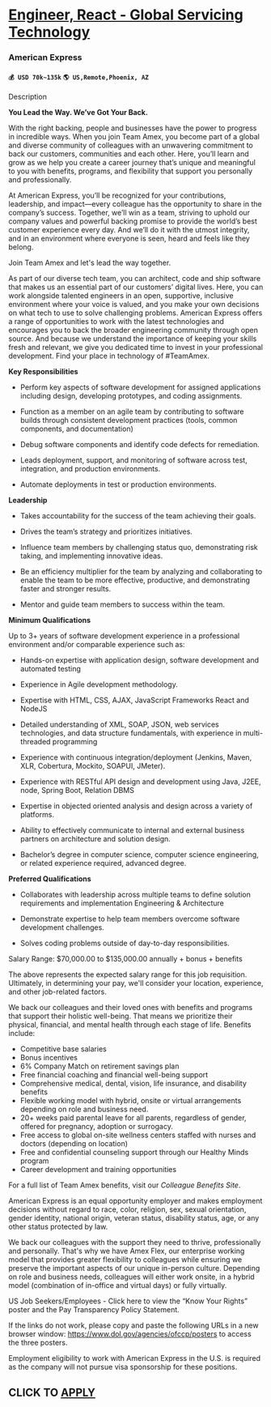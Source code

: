 # [Engineer, React - Global Servicing Technology](https://www.remotewlb.com/apply/engineer-react-global-servicing-technology-89951)  
### American Express  
#### `💰 USD 70k~135k` `🌎 US,Remote,Phoenix, AZ`  

Description

**You Lead the Way. We’ve Got Your Back.**

With the right backing, people and businesses have the power to progress in incredible ways. When you join Team Amex, you become part of a global and diverse community of colleagues with an unwavering commitment to back our customers, communities and each other. Here, you’ll learn and grow as we help you create a career journey that’s unique and meaningful to you with benefits, programs, and flexibility that support you personally and professionally.

At American Express, you’ll be recognized for your contributions, leadership, and impact—every colleague has the opportunity to share in the company’s success. Together, we’ll win as a team, striving to uphold our company values and powerful backing promise to provide the world’s best customer experience every day. And we’ll do it with the utmost integrity, and in an environment where everyone is seen, heard and feels like they belong.

Join Team Amex and let's lead the way together.

As part of our diverse tech team, you can architect, code and ship software that makes us an essential part of our customers’ digital lives. Here, you can work alongside talented engineers in an open, supportive, inclusive environment where your voice is valued, and you make your own decisions on what tech to use to solve challenging problems. American Express offers a range of opportunities to work with the latest technologies and encourages you to back the broader engineering community through open source. And because we understand the importance of keeping your skills fresh and relevant, we give you dedicated time to invest in your professional development. Find your place in technology of #TeamAmex.

**Key Responsibilities**

  * Perform key aspects of software development for assigned applications including design, developing prototypes, and coding assignments.

  * Function as a member on an agile team by contributing to software builds through consistent development practices (tools, common components, and documentation)

  * Debug software components and identify code defects for remediation.

  * Leads deployment, support, and monitoring of software across test, integration, and production environments.

  * Automate deployments in test or production environments.

**Leadership**

  * Takes accountability for the success of the team achieving their goals.

  * Drives the team’s strategy and prioritizes initiatives.

  * Influence team members by challenging status quo, demonstrating risk taking, and implementing innovative ideas.

  * Be an efficiency multiplier for the team by analyzing and collaborating to enable the team to be more effective, productive, and demonstrating faster and stronger results.

  * Mentor and guide team members to success within the team.

**Minimum Qualifications**

Up to 3+ years of software development experience in a professional environment and/or comparable experience such as:

  * Hands-on expertise with application design, software development and automated testing 

  * Experience in Agile development methodology.

  * Expertise with HTML, CSS, AJAX, JavaScript Frameworks React and NodeJS

  * Detailed understanding of XML, SOAP, JSON, web services technologies, and data structure fundamentals, with experience in multi-threaded programming

  * Experience with continuous integration/deployment (Jenkins, Maven, XLR, Cobertura, Mockito, SOAPUI, JMeter).

  * Experience with RESTful API design and development using Java, J2EE, node, Spring Boot, Relation DBMS

  * Expertise in objected oriented analysis and design across a variety of platforms.

  * Ability to effectively communicate to internal and external business partners on architecture and solution design.

  * Bachelor’s degree in computer science, computer science engineering, or related experience required, advanced degree.

**Preferred Qualifications**

  * Collaborates with leadership across multiple teams to define solution requirements and implementation Engineering & Architecture

  * Demonstrate expertise to help team members overcome software development challenges.

  * Solves coding problems outside of day-to-day responsibilities.

Salary Range: $70,000.00 to $135,000.00 annually + bonus + benefits

The above represents the expected salary range for this job requisition. Ultimately, in determining your pay, we'll consider your location, experience, and other job-related factors.

We back our colleagues and their loved ones with benefits and programs that support their holistic well-being. That means we prioritize their physical, financial, and mental health through each stage of life. Benefits include:

  * Competitive base salaries 
  * Bonus incentives 
  * 6% Company Match on retirement savings plan 
  * Free financial coaching and financial well-being support 
  * Comprehensive medical, dental, vision, life insurance, and disability benefits 
  * Flexible working model with hybrid, onsite or virtual arrangements depending on role and business need. 
  * 20+ weeks paid parental leave for all parents, regardless of gender, offered for pregnancy, adoption or surrogacy. 
  * Free access to global on-site wellness centers staffed with nurses and doctors (depending on location) 
  * Free and confidential counseling support through our Healthy Minds program 
  * Career development and training opportunities

For a full list of Team Amex benefits, visit our _Colleague Benefits Site_.

American Express is an equal opportunity employer and makes employment decisions without regard to race, color, religion, sex, sexual orientation, gender identity, national origin, veteran status, disability status, age, or any other status protected by law.

We back our colleagues with the support they need to thrive, professionally and personally. That's why we have Amex Flex, our enterprise working model that provides greater flexibility to colleagues while ensuring we preserve the important aspects of our unique in-person culture. Depending on role and business needs, colleagues will either work onsite, in a hybrid model (combination of in-office and virtual days) or fully virtually.

US Job Seekers/Employees - Click here to view the “Know Your Rights” poster and the Pay Transparency Policy Statement.

If the links do not work, please copy and paste the following URLs in a new browser window: https://www.dol.gov/agencies/ofccp/posters to access the three posters.

Employment eligibility to work with American Express in the U.S. is required as the company will not pursue visa sponsorship for these positions.

  
## CLICK TO [APPLY](https://www.remotewlb.com/apply/engineer-react-global-servicing-technology-89951)

